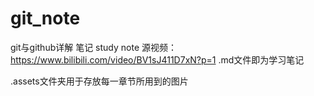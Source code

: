 # git_note
git与github详解 笔记 study note 源视频：https://www.bilibili.com/video/BV1sJ411D7xN?p=1
.md文件即为学习笔记  

.assets文件夹用于存放每一章节所用到的图片  

